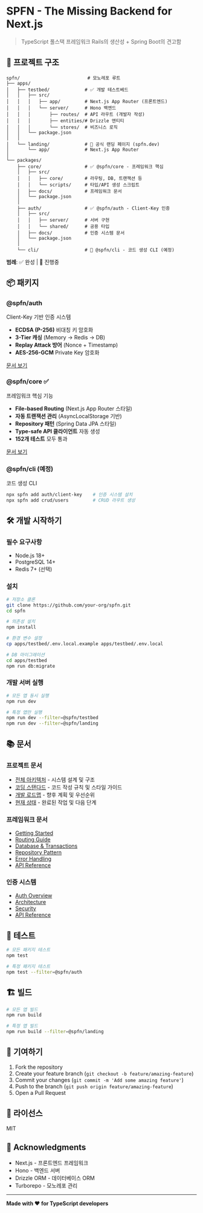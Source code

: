 # SPFN - The Missing Backend for Next.js

> TypeScript 풀스택 프레임워크
> Rails의 생산성 + Spring Boot의 견고함

## 🚀 프로젝트 구조

```
spfn/                         # 모노레포 루트
├── apps/
│   ├── testbed/             # ✅ 개발 테스트베드
│   │   ├── src/
│   │   │   ├── app/         # Next.js App Router (프론트엔드)
│   │   │   └── server/      # Hono 백엔드
│   │   │       ├── routes/  # API 라우트 (개발자 작성)
│   │   │       ├── entities/# Drizzle 엔티티
│   │   │       └── stores/  # 비즈니스 로직
│   │   └── package.json
│   │
│   └── landing/             # 🚧 공식 랜딩 페이지 (spfn.dev)
│       └── app/             # Next.js App Router
│
└── packages/
    ├── core/                # ✅ @spfn/core - 프레임워크 핵심
    │   ├── src/
    │   │   ├── core/        # 라우팅, DB, 트랜잭션 등
    │   │   └── scripts/     # 타입/API 생성 스크립트
    │   ├── docs/            # 프레임워크 문서
    │   └── package.json
    │
    ├── auth/                # ✅ @spfn/auth - Client-Key 인증
    │   ├── src/
    │   │   ├── server/      # 서버 구현
    │   │   └── shared/      # 공용 타입
    │   ├── docs/            # 인증 시스템 문서
    │   └── package.json
    │
    └── cli/                 # 🚧 @spfn/cli - 코드 생성 CLI (예정)
```

**범례**: ✅ 완성 | 🚧 진행중

## 📦 패키지

### @spfn/auth

Client-Key 기반 인증 시스템

- **ECDSA (P-256)** 비대칭 키 암호화
- **3-Tier 캐싱** (Memory → Redis → DB)
- **Replay Attack 방어** (Nonce + Timestamp)
- **AES-256-GCM** Private Key 암호화

[문서 보기](./packages/auth/README.md)

### @spfn/core ✅

프레임워크 핵심 기능

- **File-based Routing** (Next.js App Router 스타일)
- **자동 트랜잭션 관리** (AsyncLocalStorage 기반)
- **Repository 패턴** (Spring Data JPA 스타일)
- **Type-safe API 클라이언트** 자동 생성
- **152개 테스트** 모두 통과

[문서 보기](./packages/core/README.md)

### @spfn/cli (예정)

코드 생성 CLI

```bash
npx spfn add auth/client-key    # 인증 시스템 설치
npx spfn add crud/users         # CRUD 라우트 생성
```

## 🛠️ 개발 시작하기

### 필수 요구사항

- Node.js 18+
- PostgreSQL 14+
- Redis 7+ (선택)

### 설치

```bash
# 저장소 클론
git clone https://github.com/your-org/spfn.git
cd spfn

# 의존성 설치
npm install

# 환경 변수 설정
cp apps/testbed/.env.local.example apps/testbed/.env.local

# DB 마이그레이션
cd apps/testbed
npm run db:migrate
```

### 개발 서버 실행

```bash
# 모든 앱 동시 실행
npm run dev

# 특정 앱만 실행
npm run dev --filter=@spfn/testbed
npm run dev --filter=@spfn/landing
```

## 📚 문서

### 프로젝트 문서
- [전체 아키텍처](./ARCHITECTURE.md) - 시스템 설계 및 구조
- [코딩 스탠다드](./CODING_STANDARDS.md) - 코드 작성 규칙 및 스타일 가이드
- [개발 로드맵](./ROADMAP.md) - 향후 계획 및 우선순위
- [현재 상태](./CURRENT_STATUS.md) - 완료된 작업 및 다음 단계

### 프레임워크 문서
- [Getting Started](./packages/core/docs/guides/getting-started.md)
- [Routing Guide](./packages/core/docs/guides/routing.md)
- [Database & Transactions](./packages/core/docs/guides/database.md)
- [Repository Pattern](./packages/core/docs/guides/repository.md)
- [Error Handling](./packages/core/docs/guides/error-handling.md)
- [API Reference](./packages/core/docs/api/README.md)

### 인증 시스템
- [Auth Overview](./packages/auth/README.md)
- [Architecture](./packages/auth/docs/architecture.md)
- [Security](./packages/auth/docs/security.md)
- [API Reference](./packages/auth/docs/api-reference.md)

## 🧪 테스트

```bash
# 모든 패키지 테스트
npm test

# 특정 패키지 테스트
npm test --filter=@spfn/auth
```

## 🏗️ 빌드

```bash
# 모든 앱 빌드
npm run build

# 특정 앱 빌드
npm run build --filter=@spfn/landing
```

## 🤝 기여하기

1. Fork the repository
2. Create your feature branch (`git checkout -b feature/amazing-feature`)
3. Commit your changes (`git commit -m 'Add some amazing feature'`)
4. Push to the branch (`git push origin feature/amazing-feature`)
5. Open a Pull Request

## 📄 라이선스

MIT

## 🙏 Acknowledgments

- Next.js - 프론트엔드 프레임워크
- Hono - 백엔드 서버
- Drizzle ORM - 데이터베이스 ORM
- Turborepo - 모노레포 관리

---

**Made with ❤️ for TypeScript developers**